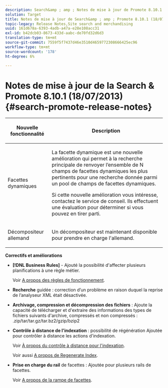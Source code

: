 ```yaml
---
description: Search&amp ; amp ; Notes de mise à jour de Promote 8.10.1.
solution: Target
title: Notes de mise à jour de Search&amp ; amp ; Promote 8.10.1 (18/07/2013)
topic-legacy: Release Notes,Site search and merchandising
uuid: 161d678a-6393-4adb-a47a-e28e108acc31
exl-id: b42dcb03-8673-433d-aabc-de70fd32d6d3
translation-type: tm+mt
source-git-commit: 7559f5f7437d46e3510d4659772308666425ec96
workflow-type: tm+mt
source-wordcount: '178'
ht-degree: 6%

---
```


# Notes de mise à jour de la Search &amp; Promote 8.10.1 (18/07/2013){#search-promote-release-notes}

<table> 
 <thead> 
  <tr> 
   <th colname="col1" class="entry"> <p>Nouvelle fonctionnalité </p> </th> 
   <th colname="col2" class="entry"> <p>Description </p> </th> 
  </tr> 
 </thead>
 <tbody> 
  <tr> 
   <td colname="col1"> <p>Facettes dynamiques </p> </td> 
   <td colname="col2"> <p> La facette dynamique est une nouvelle amélioration qui permet à la recherche principale de renvoyer l’ensemble de N champs de facettes dynamiques les plus pertinents pour une recherche donnée parmi un pool de champs de facettes dynamiques. </p> <p> Si cette nouvelle amélioration vous intéresse, contactez le service de conseil. Ils effectuent une évaluation pour déterminer si vous pouvez en tirer parti. </p> </td> 
  </tr> 
  <tr> 
   <td colname="col1"> <p>Décompositeur allemand </p> </td> 
   <td colname="col2"> <p> Un décompositeur est maintenant disponible pour prendre en charge l'allemand. </p> </td> 
  </tr> 
 </tbody> 
</table>

**Correctifs et améliorations**

* **[!DNL Business Rules]** - Ajouté la possibilité d&#39;affecter plusieurs planifications à une règle métier.

   Voir [A propos des règles de fonctionnement](../c-about-rules-menu/c-about-business-rules.md#concept_2A93D76216754D3D8412CDEA00BD26BD).

* **Recherche**  guidée : correction d’un problème en raison duquel la reprise de l’analyseur XML était désactivée.
* **Archivage, compression et décompression des fichiers**  : Ajoute la capacité de télécharger et d&#39;extraire des informations des types de fichiers suivants d&#39;archive, compressés et non compressés : .zip/tar/tar.gz/tar.bz2/gzip/bzip2
* **Contrôle à distance de l&#39;indexation**  : possibilité de régénération Ajoutée pour contrôler à distance les actions d&#39;indexation.

   Voir [À propos du contrôle à distance pour l&#39;indexation](../c-about-index-menu/c-about-remote-control-for-indexing.md#concept_C79B322190E84106A434E5C6D4A4118F).

   Voir aussi [A propos de Regenerate Index](../c-about-index-menu/c-about-regenerate-index.md#concept_6CBE6B8D18EF47D293091CBA542245FA).

* **Prise en charge du rail**  de facettes : Ajoutée pour plusieurs rails de facettes.

   Voir [A propos de la rampe de facettes](../c-about-design-menu/c-about-facet-rails.md#concept_1FDC8BCDFFC84A0889DA670F63D5F6DB).
